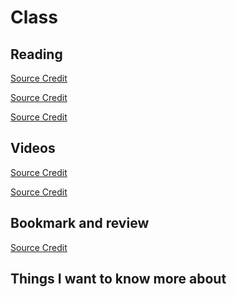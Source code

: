 # Class 

## Reading

[Source Credit]()

[Source Credit]()

[Source Credit]()

## Videos
[Source Credit]()

[Source Credit]()

## Bookmark and review

[Source Credit]()

## Things I want to know more about